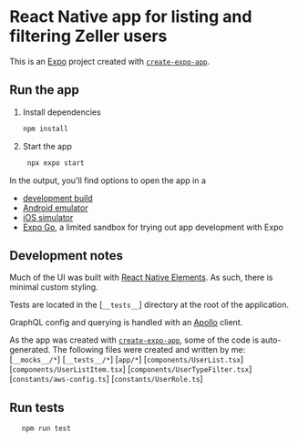 # React Native app for listing and filtering Zeller users

This is an [Expo](https://expo.dev) project created with [`create-expo-app`](https://www.npmjs.com/package/create-expo-app).

## Run the app

1. Install dependencies

   ```bash
   npm install
   ```

2. Start the app

   ```bash
    npx expo start
   ```

In the output, you'll find options to open the app in a

- [development build](https://docs.expo.dev/develop/development-builds/introduction/)
- [Android emulator](https://docs.expo.dev/workflow/android-studio-emulator/)
- [iOS simulator](https://docs.expo.dev/workflow/ios-simulator/)
- [Expo Go](https://expo.dev/go), a limited sandbox for trying out app development with Expo

## Development notes

Much of the UI was built with [React Native Elements](https://reactnativeelements.com). As such, there is minimal custom styling.

Tests are located in the [`__tests__`] directory at the root of the application.

GraphQL config and querying is handled with an [Apollo](https://www.apollographql.com/docs/react/integrations/react-native) client.

As the app was created with [`create-expo-app`](https://www.npmjs.com/package/create-expo-app), some of the code is auto-generated. The following files were created and written by me:
[`__mocks__/*`]
[`__tests__/*`]
[`app/*`]
[`components/UserList.tsx`]
[`components/UserListItem.tsx`]
[`components/UserTypeFilter.tsx`]
[`constants/aws-config.ts`]
[`constants/UserRole.ts`]

## Run tests

```bash
   npm run test
```

